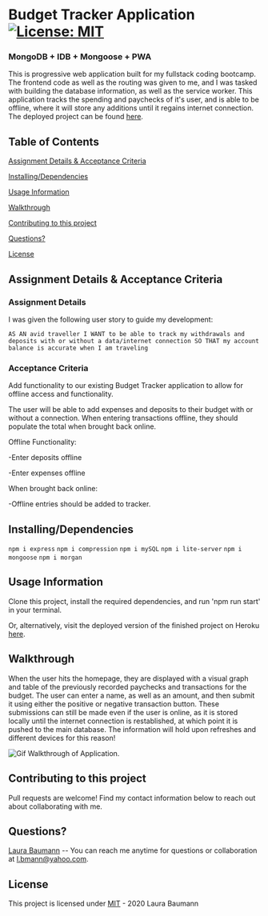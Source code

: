 # Budget Tracker Application [![License: MIT](https://img.shields.io/badge/License-MIT-yellow.svg)](https://opensource.org/licenses/MIT)
### MongoDB + IDB + Mongoose + PWA
This is progressive web application built for my fullstack coding bootcamp. The frontend code as well as the routing was given to me, and I was tasked with building the database information, as well as the service worker. This application tracks the spending and paychecks of it's user, and is able to be offline, where it will store any additions until it regains internet connection. The deployed project can be found [here](https://tranquil-island-13864.herokuapp.com/).

## Table of Contents

[Assignment Details & Acceptance Criteria](#assignment-details--acceptance-criteria) 

[Installing/Dependencies](#installingdependencies)  

[Usage Information](#usage-information)

[Walkthrough](#walkthrough)  

[Contributing to this project](#contributing-to-this-project)  

[Questions?](#questions)  

[License](#license)

## Assignment Details & Acceptance Criteria
### Assignment Details
I was given the following user story to guide my development:

```AS AN avid traveller I WANT to be able to track my withdrawals and deposits with or without a data/internet connection SO THAT my account balance is accurate when I am traveling```

### Acceptance Criteria

Add functionality to our existing Budget Tracker application to allow for offline access and functionality.

The user will be able to add expenses and deposits to their budget with or without a connection. When entering transactions offline, they should populate the total when brought back online.

Offline Functionality:

  -Enter deposits offline

  -Enter expenses offline

When brought back online:

  -Offline entries should be added to tracker.


## Installing/Dependencies
```npm i express```
```npm i compression```
```npm i mySQL```
```npm i lite-server```
```npm i mongoose```
```npm i morgan```

## Usage Information
Clone this project, install the required dependencies, and run 'npm run start' in your terminal.

Or, alternatively, visit the deployed version of the finished project on Heroku [here](https://tranquil-island-13864.herokuapp.com/).

## Walkthrough

When the user hits the homepage, they are displayed with a visual graph and table of the previously recorded paychecks and transactions for the budget. The user can enter a name, as well as an amount, and then submit it using either the positive or negative transaction button. These submissions can still be made even if the user is online, as it is stored locally until the internet connection is restablished, at which point it is pushed to the main database. The information will hold upon refreshes and different devices for this reason!

![Gif Walkthrough of Application](https://media.giphy.com/media/FcG2YHm3v1a14J9ExO/giphy.gif).

## Contributing to this project
Pull requests are welcome! Find my contact information below to reach out about collaborating with me.

## Questions?
[Laura Baumann](https://github.com/thelbaumann) -- You can reach me anytime for questions or collaboration at l.bmann@yahoo.com.
## License
This project is licensed under [MIT](LICENSE) - 2020 Laura Baumann

